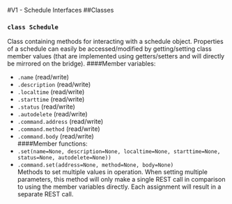 #V1 - Schedule Interfaces
##Classes
### `class Schedule`  
  Class containing methods for interacting with a schedule object. Properties of a schedule can easily be accessed/modified by getting/setting class member values (that are implemented using getters/setters and will directly be mirrored on the bridge).
####Member variables:
- `.name` (read/write)
- `.description` (read/write)
- `.localtime` (read/write)
- `.starttime` (read/write)
- `.status` (read/write)
- `.autodelete` (read/write)
- `.command.address` (read/write)
- `.command.method` (read/write)
- `.command.body` (read/write)  
####Member functions:
- `.set(name=None, description=None, localtime=None, starttime=None, status=None, autodelete=None))`
- `.command.set(address=None, method=None, body=None)`  
  Methods to set multiple values in operation. When setting multiple parameters, this method will only make a single REST call in comparison to using the member variables directly. Each assignment will result in a separate REST call.
